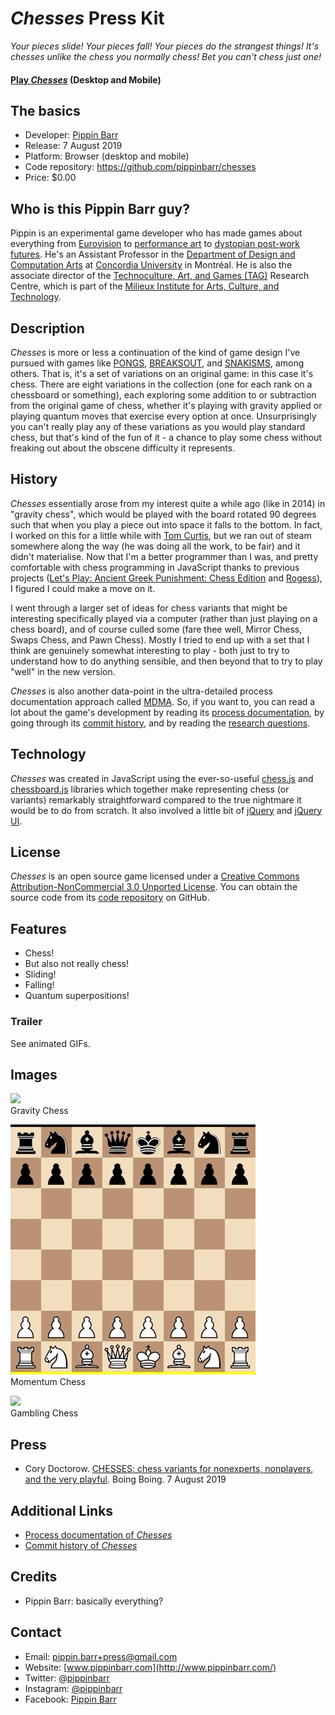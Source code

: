 # _Chesses_ Press Kit

_Your pieces slide! Your pieces fall! Your pieces do the strangest things! It's chesses unlike the chess you normally chess! Bet you can't chess just one!_

#### [Play _Chesses_](https://pippinbarr.github.io/chesses) (Desktop and Mobile)

## The basics

* Developer: [Pippin Barr](http://www.pippinbarr.com/)
* Release: 7 August 2019
* Platform: Browser (desktop and mobile)
* Code repository: https://github.com/pippinbarr/chesses
* Price: $0.00

## Who is this Pippin Barr guy?

Pippin is an experimental game developer who has made games about everything from [Eurovision](http://www.pippinbarr.com/2012/03/27/epic-sax-game/) to [performance art](http://www.pippinbarr.com/2011/09/14/the-artist-is-present/) to [dystopian post-work futures](http://www.pippinbarr.com/games/2017/07/03/it-is-as-if-you-were-doing-work.html). He's an Assistant Professor in the [Department of Design and Computation Arts](http://www.concordia.ca/finearts/design.html) at [Concordia University](http://www.concordia.ca/) in Montréal. He is also the associate director of the [Technoculture, Art, and Games (TAG)](http://tag.hexagram.ca/) Research Centre, which is part of the [Milieux Institute for Arts, Culture, and Technology](http://milieux.concordia.ca/).

## Description

_Chesses_ is more or less a continuation of the kind of game design I've pursued with games like [PONGS](https://www.pippinbarr.com/2012/04/11/pongs/), [BREAKSOUT](https://www.pippinbarr.com/2015/10/01/breaksout/), and [SNAKISMS](https://www.pippinbarr.com/2017/01/25/snakisms/), among others. That is, it's a set of variations on an original game: in this case it's chess. There are eight variations in the collection (one for each rank on a chessboard or something), each exploring some addition to or subtraction from the original game of chess, whether it's playing with gravity applied or playing quantum moves that exercise every option at once. Unsurprisingly you can't really play any of these variations as you would play standard chess, but that's kind of the fun of it - a chance to play some chess without freaking out about the obscene difficulty it represents.

## History

_Chesses_ essentially arose from my interest quite a while ago (like in 2014) in "gravity chess", which would be played with the board rotated 90 degrees such that when you play a piece out into space it falls to the bottom. In fact, I worked on this for a little while with [Tom Curtis](https://dinosaursandmoustaches.com/), but we ran out of steam somewhere along the way (he was doing all the work, to be fair) and it didn't materialise. Now that I'm a better programmer than I was, and pretty comfortable with chess programming in JavaScript thanks to previous projects ([Let's Play: Ancient Greek Punishment: Chess Edition](https://www.pippinbarr.com/games/2019/04/23/lets-play-ancient-greek-punishment-chess-edition.html) and [Rogess](https://www.pippinbarr.com/games/2019/05/21/rogess.html)), I figured I could make a move on it.

I went through a larger set of ideas for chess variants that might be interesting specifically played via a computer (rather than just playing on a chess board), and of course culled some (fare thee well, Mirror Chess, Swaps Chess, and Pawn Chess). Mostly I tried to end up with a set that I think are genuinely somewhat interesting to play - both just to try to understand how to do anything sensible, and then beyond that to try to play "well" in the new version.

_Chesses_ is also another data-point in the ultra-detailed process documentation approach called [MDMA](http://www.gamesasresearch.com/mdma). So, if you want to, you can read a lot about the game's development by reading its [process documentation](https://github.com/pippinbarr/chesses/blob/master/process/README.md), by going through its [commit history](https://github.com/pippinbarr/chesses/commits/master), and by reading the [research questions](https://github.com/pippinbarr/chesses/blob/master/process/research-questions.md).

## Technology

_Chesses_ was created in JavaScript using the ever-so-useful [chess.js](https://github.com/jhlywa/chess.js) and [chessboard.js](https://chessboardjs.com/) libraries which together make representing chess (or variants) remarkably straightforward compared to the true nightmare it would be to do from scratch. It also involved a little bit of [jQuery](https://jquery.com/) and [jQuery UI](https://jqueryui.com/).

## License

_Chesses_ is an open source game licensed under a [Creative Commons Attribution-NonCommercial 3.0 Unported License](http://creativecommons.org/licenses/by-nc/3.0/). You can obtain the source code from its [code repository](https://github.com/pippinbarr/chesses) on GitHub.

## Features

- Chess!
- But also not really chess!
- Sliding!
- Falling!
- Quantum superpositions!

### Trailer

See animated GIFs.

## Images

![](images/gravity-chess.gif)  
Gravity Chess

![](images/momentum-chess.gif)  
Momentum Chess

![](images/gambling-chess.gif)  
Gambling Chess

## Press

- Cory Doctorow. [CHESSES: chess variants for nonexperts, nonplayers, and the very playful](https://boingboing.net/2019/08/07/ludic-chess.html). Boing Boing. 7 August 2019

## Additional Links

- [Process documentation of _Chesses_](https://github.com/pippinbarr/chesses/blob/master/process/README.md)
- [Commit history of _Chesses_](https://github.com/pippinbarr/chesses/commits/master)

## Credits

* Pippin Barr: basically everything?

## Contact

* Email: [pippin.barr+press@gmail.com](mailto:pippin.barr+press@gmail.com)
* Website: [www.pippinbarr.com](http://www.pippinbarr.com/)
* Twitter: [@pippinbarr](https://www.twitter.com/pippinbarr)
* Instagram: [@pippinbarr](https://www.instagram.com/pippinbarr)
* Facebook: [Pippin Barr](http://www.facebook.com/pippin.barr)
